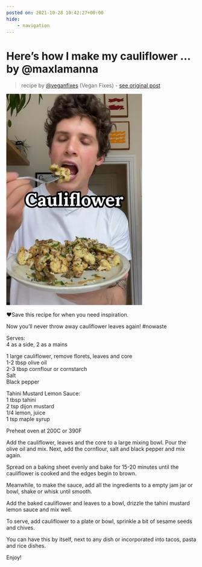 ```yaml
---
posted on: 2021-10-28 10:42:27+00:00
hide:
    - navigation
---
```


# Here’s how I make my cauliflower … by @maxlamanna 

> recipe by [@veganfixes](https://www.instagram.com/veganfixes/) 
(Vegan Fixes) - [see original post](https://instagram.com/p/CVkb-iOJZ6z)

![](../img/veganfixes_28-10-2021_1010.png)

  
❤️Save this recipe for when you need inspiration.   
  
Now you’ll never throw away cauliflower leaves again! \#nowaste   
  
Serves:  
4 as a side, 2 as a mains  
  
1 large cauliflower, remove florets, leaves and core  
1-2 tbsp olive oil  
2-3 tbsp cornflour or cornstarch  
Salt  
Black pepper  
  
Tahini Mustard Lemon Sauce:  
1 tbsp tahini  
2 tsp dijon mustard  
1/4 lemon, juice  
1 tsp maple syrup  
  
Preheat oven at 200C or 390F  
  
Add the cauliflower, leaves and the core to a large mixing bowl. Pour the olive oil and mix. Next, add the cornflour, salt and black pepper and mix again.   
  
Spread on a baking sheet evenly and bake for 15-20 minutes until the cauliflower is cooked and the edges begin to brown.  
  
Meanwhile, to make the sauce, add all the ingredients to a empty jam jar or bowl, shake or whisk until smooth.  
  
Add the baked cauliflower and leaves to a bowl, drizzle the tahini mustard lemon sauce and mix well.   
  
To serve, add cauliflower to a plate or bowl, sprinkle a bit of sesame seeds and chives.   
  
You can have this by itself, next to any dish or incorporated into tacos, pasta and rice dishes.  
  
Enjoy!   